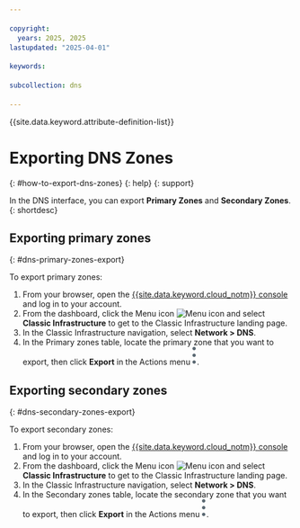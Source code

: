 ```yaml
---

copyright:
  years: 2025, 2025
lastupdated: "2025-04-01"

keywords: 

subcollection: dns

---
```


{{site.data.keyword.attribute-definition-list}}

# Exporting DNS Zones
{: #how-to-export-dns-zones}
{: help}
{: support}

In the DNS interface, you can export **Primary Zones** and **Secondary Zones**.
{: shortdesc}

## Exporting primary zones
{: #dns-primary-zones-export}

To export primary zones:

1. From your browser, open the [{{site.data.keyword.cloud_notm}} console](/login) and log in to your account.
1. From the dashboard, click the Menu icon ![Menu icon](../icons/icon_hamburger.svg) and select **Classic Infrastructure** to get to the Classic Infrastructure landing page.
1. In the Classic Infrastructure navigation, select **Network > DNS**.
1. In the Primary zones table, locate the primary zone that you want to export, then click **Export** in the Actions menu ![Actions menu](images/actions-icon-vertical.svg).

## Exporting secondary zones
{: #dns-secondary-zones-export}

To export secondary zones:

1. From your browser, open the [{{site.data.keyword.cloud_notm}} console](/login) and log in to your account.
1. From the dashboard, click the Menu icon ![Menu icon](../icons/icon_hamburger.svg) and select **Classic Infrastructure** to get to the Classic Infrastructure landing page.
1. In the Classic Infrastructure navigation, select **Network > DNS**.
1. In the Secondary zones table, locate the secondary zone that you want to export, then click **Export** in the Actions menu ![Actions menu](images/actions-icon-vertical.svg).
